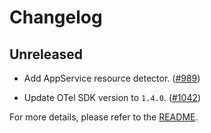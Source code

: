 # Changelog

## Unreleased

* Add AppService resource detector.
([#989](https://github.com/open-telemetry/opentelemetry-dotnet-contrib/pull/989))

* Update OTel SDK version to `1.4.0`.
  ([#1042](https://github.com/open-telemetry/opentelemetry-dotnet-contrib/pull/1042))

For more details, please refer to the [README](README.md).
